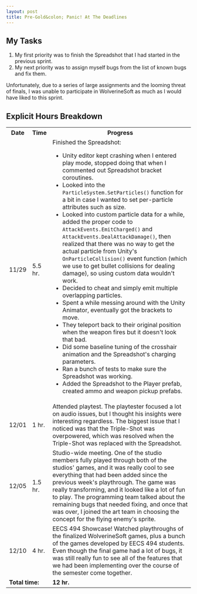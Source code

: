 ```yaml
---
layout: post
title: Pre-Gold&colon; Panic! At The Deadlines
---
```


## My Tasks

1. My first priority was to finish the Spreadshot that I had started in the previous sprint.
2. My next priority was to assign myself bugs from the list of known bugs and fix them.

Unfortunately, due to a series of large assignments and the looming threat of finals, I was unable to participate in WolverineSoft as much as I would have liked to this sprint.

## Explicit Hours Breakdown

<table style="width:100% !important;">
    <tbody>
        <tr>
            <th width="1%">Date</th>
            <th width="1%">Time</th>
            <th>Progress</th>
        </tr>
        <tr>
            <td>11/29</td>
            <td>5.5 hr.</td>
            <td>Finished the Spreadshot:
            <ul>
                <li>Unity editor kept crashing when I entered play mode, stopped doing that when I commented out Spreadshot bracket coroutines.</li>
                <li>Looked into the <code>ParticleSystem.SetParticles()</code> function for a bit in case I wanted to set per-particle attributes such as size.</li>
                <li>Looked into custom particle data for a while, added the proper code to <code>AttackEvents.EmitCharged()</code> and <code>AttackEvents.DealAttackDamage()</code>, then realized that there was no way to get the actual particle from Unity's <code>OnParticleCollision()</code> event function (which we use to get bullet collisions for dealing damage), so using custom data wouldn't work.</li>
                <li>Decided to cheat and simply emit multiple overlapping particles.</li>
                <li>Spent a while messing around with the Unity Animator, eventually got the brackets to move.</li>
                <li>They teleport back to their original position when the weapon fires but it doesn't look that bad.</li>
                <li>Did some baseline tuning of the crosshair animation and the Spreadshot's charging parameters.</li>
                <li>Ran a bunch of tests to make sure the Spreadshot was working.</li>
                <li>Added the Spreadshot to the Player prefab, created ammo and weapon pickup prefabs.</li>
            </ul>
            </td>
        </tr>
        <tr>
            <td>12/01</td>
            <td>1 hr.</td>
            <td>Attended playtest. The playtester focused a lot on audio issues, but I thought his insights were interesting regardless. The biggest issue that I noticed was that the Triple-Shot was overpowered, which was resolved when the Triple-Shot was replaced with the Spreadshot.</td>
        </tr>
        <tr>
            <td>12/05</td>
            <td>1.5 hr.</td>
            <td>Studio-wide meeting. One of the studio members fully played through both of the studios' games, and it was really cool to see everything that had been added since the previous week's playthrough. The game was really transforming, and it looked like a lot of fun to play. The programming team talked about the remaining bugs that needed fixing, and once that was over, I joined the art team in choosing the concept for the flying enemy's sprite.</td>
        </tr>
        <tr>
            <td>12/10</td>
            <td>4 hr.</td>
            <td>EECS 494 Showcase! Watched playthroughs of the finalized WolverineSoft games, plus a bunch of the games developed by EECS 494 students. Even though the final game had a lot of bugs, it was still really fun to see all of the features that we had been implementing over the course of the semester come together.</td>
        </tr>
        <tr>
            <td colspan="2"><b>Total time:</b></td><td><b>12 hr.</b></td>
        </tr>
    </tbody>
</table>
